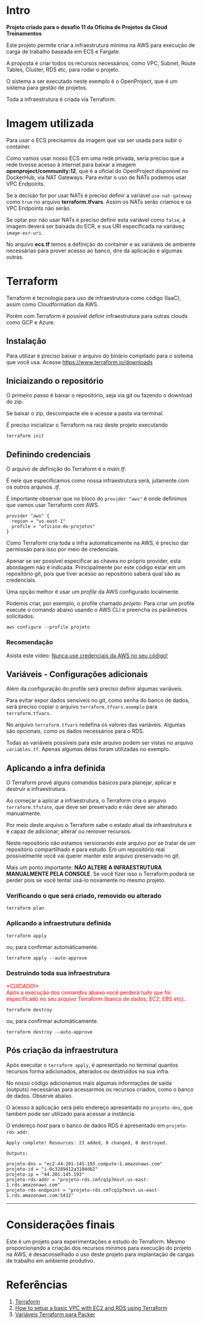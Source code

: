 # Intro

**Projeto criado para o desafio 11 da Oficina de Projetos da Cloud Treinamentos**

Este projeto permite criar a infraestrutura mínima na AWS para execução de carga de trabalho baseada em ECS e Fargate.

A proposta é criar todos os recursos necessários, como VPC, Subnet, Route Tables, Cluster, RDS etc, para rodar o projeto. 

O sistema a ser executado neste exemplo é o OpenProject, que é um sistema para gestão de projetos.

Toda a infraestrutura é criada via Terraform.

# Imagem utilizada

Para usar o ECS precisamos da imagem que vai ser usada para subir o container. 

Como vamos usar nosso ECS em uma rede privada, seria preciso que a rede tivesse acesso à internet para baixar a imagem **openproject/community:12**, que é a oficial do OpenProject disponível no DockerHub, via NAT Gateways. Para evitar o uso de NATs podemos usar VPC Endpoints. 

Se a decisão for por usar NATs é preciso definir a variável ``use-nat-gateway`` como ``true`` no arquivo **terraform.tfvars**. Assim os NATs serão criamos e os VPC Endpoints não serão.

Se optar por não usar NATs é preciso definir esta variável como ``false``, a imagem deverá ser baixada do ECR, e sua URI especificada na variáveç ``image-ecr-uri``.

No arquivo **ecs.tf** temos a definição do container e as variáveis de ambiente necessárias para prover acesso ao banco, dns da aplicação e algumas outras.

# Terraform

Terraform é tecnologia para uso de infraestrutura como código (IaaC), assim como Cloudformation da AWS. 

Porém com Terraform é possível definir infraestrutura para outras clouds como GCP e Azure.

## Instalação

Para utilizar é preciso baixar o arquivo do binário compilado para o sistema que você usa. Acesse https://www.terraform.io/downloads

## Iniciaizando o repositório

O primeiro passo é baixar o repositório, seja via git ou fazendo o download do zip.

Se baixar o zip, descompacte ele e acesse a pasta via terminal.

É preciso inicializar o Terraform na raiz deste projeto executando 

```
terraform init
```

## Definindo credenciais

O arquivo de definição do Terraform é o *main.tf*.

É nele que especificamos como nossa infraestrutura será, jutamente com os outros arquivos *.tf*.

É importante observar que no bloco do ``provider "aws"`` é onde definimos que vamos usar Terraform com AWS. 

```
provider "aws" {
  region = "us-east-1"
  profile = "oficina-de-projetos"
}
```

Como Terraform cria toda a infra automaticamente na AWS, é preciso dar permissão para isso por meio de credenciais.

Apenar se ser possível especificar as chaves no próprio provider, esta abordagem não é indicada. Principalmente por este código estar em um repositório git, pois que tiver acesso ao repositório saberá qual são as credenciais.

Uma opção melhor é usar um *profile* da AWS configurado localmente. 

Podemis criar, por exemplo, o profile chamado *projeto*. Para criar um profile execute o comando abaixo usando o AWS CLI e preencha os parâmetros solicitados.

```
aws configure --profile projeto
```

### Recomendação
Asista este vídeo: [Nunca use credenciais da AWS no seu código!](https://www.youtube.com/watch?v=8yGaKo4xkxc)


## Variáveis - Configurações adicionais 

Além da configuração do profile será preciso definir algumas variáveis.

Para evitar expor dados sensíveis no git, como senha do banco de dados, será preciso copiar o arquivo ``terraform.tfvars.exemplo`` para ``terraform.tfvars``.

No arquivo ``terraform.tfvars`` redefina os valores das variáveis. Algumas são opcionais, como os dados necessários para o RDS.

Todas as variáveis possíveis para este arquivo podem ser vistas no arquivo ``variables.tf``. Apenas algumas delas foram utilizadas no exemplo.

## Aplicando a infra definida

O Terraform provê alguns comandos básicos para planejar, aplicar e destruir a infraestrutura. 

Ao começar a aplicar a infraestrutura, o Terraform cria o arquivo ``terraform.tfstate``, que deve ser preservado e não deve ser alterado manualmente.

Por meio deste arquivo o Terraform sabe o estado atual da infraestrutura e é capaz de adicionar, alterar ou remover recursos.

Neste repositório não estamos versionando este arquivo por se tratar de um repositório compartilhado e para estudo. Em um repositório real possívelmente você vai querer manter este arquivo preservado no git.

Mais um ponto importante: **NÃO ALTERE A INFRAESTRUTURA MANUALMENTE PELA CONSOLE**. Se você fizer isso o Terraform poderá se perder pois se você tentar usá-lo novamente no mesmo projeto.

###  Verificando o que será criado, removido ou alterado
```
terraform plan
```

###  Aplicando a infraestrutura definida
```
terraform apply
```
ou, para confirmar automáticamente.
```
terraform apply --auto-approve
```

###  Destruindo toda sua infraestrutura

<span style="color:RED">\*CUIDADO!\* <br>
Após a execução dos comandos abaixo você perderá tudo que foi especificado no seu arquivo Terraform (banco de dados, EC2, EBS etc).</span>.

```
terraform destroy
```
ou, para confirmar automáticamente.
```
terraform destroy --auto-approve
```

## Pós criação da infraestrutura

Após executar o ``terraform apply``, é apresentado no terminal quantos recursos forma adicionados, alterados ou destruídos na sua infra.

No nosso código adicionamos mais algumas informações de saída (outputs) necessárias para acessarmos os recursos criados, como o banco de dados. Observe abaixo.

O acesso à aplicação será pelo endereço apresentado no ``projeto-dns``, que também pode ser utilizado para acessar a instância.

O endereço *host* para o banco de dados RDS é apresentado em ``projeto-rds-addr``. 

```
Apply complete! Resources: 23 added, 0 changed, 0 destroyed.

Outputs:

projeto-dns = "ec2-44-201-145-193.compute-1.amazonaws.com"
projeto-id = "i-0c3289412a3104db2"
projeto-ip = "44.201.145.193"
projeto-rds-addr = "projeto-rds.cmfcq1p7msvt.us-east-1.rds.amazonaws.com"
projeto-rds-endpoint = "projeto-rds.cmfcq1p7msvt.us-east-1.rds.amazonaws.com:5432"
```

---

# Considerações finais

Este é um projeto para experimentações e estudo do Terraform. 
Mesmo proporcionando a criação dos recursos mínimos para execução do projeto na AWS, é desaconselhado o uso deste projeto para implantação de cargas de trabalho em ambiente produtivo. 

# Referências

1. [Terraform](https://www.terraform.io/)
2. [How to setup a basic VPC with EC2 and RDS using Terraform](https://dev.to/rolfstreefkerk/how-to-setup-a-basic-vpc-with-ec2-and-rds-using-terraform-3jij)
3. [Variáveis Terraform para Packer](https://stackoverflow.com/questions/58054772/how-to-set-a-packer-variable-from-a-terraform-state)